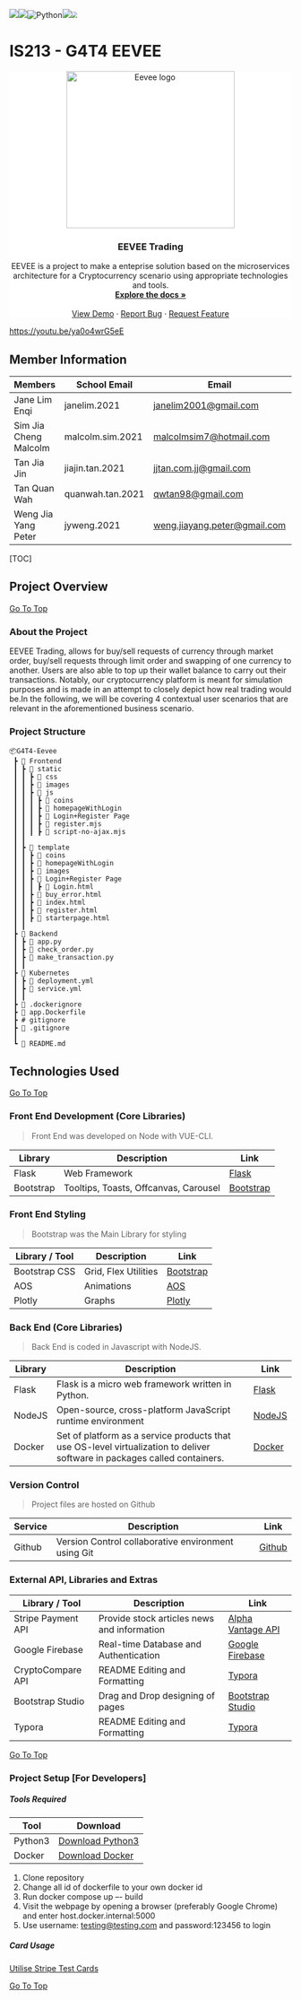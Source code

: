 ![](https://img.shields.io/badge/CSS-239120?&style=for-the-badge&logo=css3&logoColor=white)![](https://img.shields.io/badge/HTML5-E34F26?style=for-the-badge&logo=html5&logoColor=white)![Python](https://img.shields.io/badge/python-3670A0?style=for-the-badge&logo=python&logoColor=ffdd54)![](https://img.shields.io/badge/JavaScript-323330?style=for-the-badge&logo=javascript&logoColor=F7DF1E)<img src="https://forthebadge.com/images/badges/uses-git.svg" style="zoom: 67%;" />


# IS213 - G4T4 EEVEE

<div align="center"  style="background-color:white;>
  <a href="https://github.com/Janeleq/G4T4-Eevee">
    <img src="https://assets.pokemon.com/assets/cms2/img/pokedex/full/133.png" width="300" height="280" title="Eevee logo" id="is213">
  </a>

<h3 align="center">EEVEE Trading</h3>

  <p align="center">


   EEVEE is a project to make a enteprise solution based on the microservices architecture for a Cryptocurrency scenario using appropriate technologies and tools. 
    <br />
    <a href="https://github.com/Janeleq/G4T4-Eevee"><strong>Explore the docs »</strong></a>
    <br />
    <br />
    <a href="https://github.com/Janeleq/G4T4-Eevee">View Demo</a>
    ·
    <a href="https://github.com/Janeleq/G4T4-Eevee/issues">Report Bug</a>
    ·
    <a href="https://github.com/Janeleq/G4T4-Eevee/pulls">Request Feature</a>
  </p>


</div>

https://youtu.be/ya0o4wrG5eE

## Member Information

| Members               | School Email     | Email                           | LinkedIn                                                     |
| --------------------- | ---------------- | ------------------------------- | ------------------------------------------------------------ |
| Jane Lim Enqi         | janelim.2021     | janelim2001@gmail.com           | [@LinkedIn](https://sg.linkedin.com/in/limenqi01)            |
| Sim Jia Cheng Malcolm | malcolm.sim.2021 | malcolmsim7@hotmail.com         | [@LinkedIn](https://sg.linkedin.com/in/malcolm-sim-protocrux) |
| Tan Jia Jin | jiajin.tan.2021  | jjtan.com.jj@gmail.com | [@LinkedIn](https://www.linkedin.com/in/tan-jia-jin/) |
| Tan Quan Wah          | quanwah.tan.2021 | qwtan98@gmail.com               | [@LinkedIn](https://sg.linkedin.com/in/qwtan98)              |
| Weng Jia Yang Peter | jyweng.2021  | weng.jiayang.peter@gmail.com | [@LinkedIn](https://www.linkedin.com/in/peter-wengjiayang/) |



<!-- TABLE OF CONTENTS -->

[TOC]



<!-- ABOUT THE PROJECT -->

## Project Overview

[Go To Top](#is213)

### About the Project
EEVEE Trading, allows for buy/sell requests of currency through market order, buy/sell requests through limit order and swapping of one currency to another. Users are also able to top up their wallet balance to carry out their transactions. Notably, our cryptocurrency platform is meant for simulation purposes and is made in an attempt to closely depict how real trading would be.In the following, we will be covering 4 contextual user scenarios that are relevant in the aforementioned business scenario.

### Project Structure

```
📦G4T4-Eevee
 ┣ 📂 Frontend
 ┃ ┣ 📂 static
 ┃ ┃ ┣ 📂 css
 ┃ ┃ ┣ 📂 images
 ┃ ┃ ┣ 📂 js
 ┃ ┃ ┃ ┣ 📂 coins
 ┃ ┃ ┃ ┣ 📂 homepageWithLogin
 ┃ ┃ ┃ ┣ 📂 Login+Register Page
 ┃ ┃ ┃ ┣ 📜 register.mjs
 ┃ ┃ ┃ ┣ 📜 script-no-ajax.mjs
 ┃ ┃
 ┃ ┣ 📂 template 
 ┃ ┃ ┣ 📂 coins
 ┃ ┃ ┣ 📂 homepageWithLogin
 ┃ ┃ ┣ 📂 images
 ┃ ┃ ┣ 📂 Login+Register Page
 ┃ ┃ ┃ ┣ 📜 Login.html
 ┃ ┃ ┣ 📜 buy_error.html
 ┃ ┃ ┣ 📜 index.html
 ┃ ┃ ┣ 📜 register.html
 ┃ ┃ ┣ 📜 starterpage.html
 ┃ ┃
 ┣ 📂 Backend
 ┃ ┣ 📜 app.py
 ┃ ┣ 📜 check_order.py
 ┃ ┣ 📜 make_transaction.py
 ┃ ┃ 
 ┣ 📂 Kubernetes
 ┃ ┣ 📜 deployment.yml
 ┃ ┣ 📜 service.yml
 ┃ ┃
 ┣ 📜 .dockerignore
 ┣ 📜 app.Dockerfile
 ┣ # gitignore
 ┣ 📜 .gitignore
 ┃
 ┗ 📜 README.md
```



## Technologies Used

[Go To Top](#is213)

### Front End Development (Core Libraries)

> Front End was developed on Node with VUE-CLI.

| Library   | Description                           | Link                                   |
| --------- | ------------------------------------- | -------------------------------------- |
| Flask     | Web Framework                             | [Flask](https://flask.palletsprojects.com/en/2.2.x/) |
| Bootstrap | Tooltips, Toasts, Offcanvas, Carousel | [Bootstrap](https://getbootstrap.com/) |

### Front End Styling

> Bootstrap was the Main Library for styling

| Library / Tool | Description          | Link                                     |
| -------------- | -------------------- | ---------------------------------------- |
| Bootstrap CSS  | Grid, Flex Utilities | [Bootstrap](https://getbootstrap.com/)   |
| AOS            | Animations           | [AOS](https://michalsnik.github.io/aos/) |
| Plotly         | Graphs               | [Plotly](https://plotly.com)             |

### Back End (Core Libraries)

> Back End is coded in Javascript with NodeJS.

| Library | Description                                                | Link                             |
| ------- | ---------------------------------------------------------- | -------------------------------- |
| Flask  | Flask is a micro web framework written in Python. | [Flask](https://flask.palletsprojects.com/en/2.2.x/) |
| NodeJS  | Open-source, cross-platform JavaScript runtime environment | [NodeJS](https://nodejs.org/en/) |
| Docker  | Set of platform as a service products that use OS-level virtualization to deliver software in packages called containers. | [Docker](https://www.docker.com) |

### Version Control

> Project files are hosted on Github 

| Service | Description                                         | Link                         |
| ------- | --------------------------------------------------- | ---------------------------- |
| Github  | Version Control collaborative environment using Git | [Github](https://github.com) |

### External API, Libraries and Extras

| Library / Tool       | Description                                          | Link                                                         |
| -------------------- | ---------------------------------------------------- | ------------------------------------------------------------ |
| Stripe Payment API    | Provide stock articles news and information          | [Alpha Vantage API](https://www.alphavantage.co/documentation) |
| Google Firebase      | Real-time Database and Authentication                | [Google Firebase](https://firebase.google.com)               |
| CryptoCompare API               | README Editing and Formatting                        | [Typora](https://typora.io)                                  |
| Bootstrap Studio     | Drag and Drop designing of pages                     | [Bootstrap Studio](https://bootstrapstudio.io)               |
| Typora               | README Editing and Formatting                        | [Typora](https://typora.io)                                  |



[Go To Top](#is213)

### Project Setup [For Developers]

##### Tools Required

| Tool   | Download                                           |
| ------ | -------------------------------------------------- |
| Python3 | [Download Python3](https://www.python.org/downloads/) |
| Docker | [Download Docker](https://www.docker.com) |

1. Clone repository
2. Change all id of dockerfile to your own docker id
3. Run docker compose up –- build
4. Visit the webpage by opening a browser (preferably Google Chrome) and enter host.docker.internal:5000
5. Use username: testing@testing.com and password:123456 to login


##### Card Usage
[Utilise Stripe Test Cards](https://stripe.com/docs/testing)


[Go To Top](#is213)
